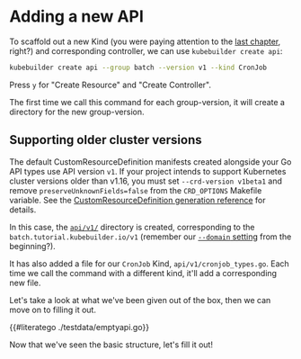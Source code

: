 # Adding a new API

To scaffold out a new Kind (you were paying attention to the [last
chapter](gvks.md#kinds-and-resources), right?) and corresponding
controller, we can use `kubebuilder create api`:

```bash
kubebuilder create api --group batch --version v1 --kind CronJob
```

Press `y` for "Create Resource" and "Create Controller".

The first time we call this command for each group-version, it will create
a directory for the new group-version.

<aside class="note">

<h1>Supporting older cluster versions</h1>

The default CustomResourceDefinition manifests created alongside your Go API types
use API version `v1`. If your project intends to support Kubernetes cluster versions older
than v1.16, you must set `--crd-version v1beta1` and remove `preserveUnknownFields=false`
from the `CRD_OPTIONS` Makefile variable.
See the [CustomResourceDefinition generation reference][crd-reference] for details.

[crd-reference]: /reference/generating-crd.md#supporting-older-cluster-versions

</aside>

In this case, the
[`api/v1/`](https://sigs.k8s.io/kubebuilder/docs/book/src/cronjob-tutorial/testdata/project/api/v1)
directory is created, corresponding to the
`batch.tutorial.kubebuilder.io/v1` (remember our [`--domain`
setting](cronjob-tutorial.md#scaffolding-out-our-project) from the
beginning?).

It has also added a file for our `CronJob` Kind,
`api/v1/cronjob_types.go`.  Each time we call the command with a different
kind, it'll add a corresponding new file.

Let's take a look at what we've been given out of the box, then we can
move on to filling it out.

{{#literatego ./testdata/emptyapi.go}}

Now that we've seen the basic structure, let's fill it out!
